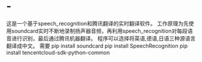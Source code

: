 # -
这是一个基于speech_recognition和腾讯翻译的实时翻译软件。
工作原理为先使用soundcard实时不断地录制扬声器音频，再利用speech_recognition对每段语音进行识别，最后通过腾讯机器翻译。
程序可以选择将英语,德语,日语三种源语言翻译成中文。
需要
      pip install soundcard
      pip install SpeechRecognition
      pip install tencentcloud-sdk-python-common
      
